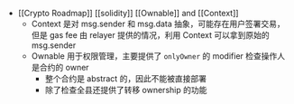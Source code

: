 - [[Crypto Roadmap]] [[solidity]] [[Ownable]] and [[Context]]
	- Context 是对 msg.sender 和 msg.data 抽象，可能存在用户签署交易，但是 gas fee 由 relayer 提供的情况，利用 Context 可以拿到原始的 msg.sender
	- Ownable 用于权限管理，主要提供了 `onlyOwner` 的 modifier 检查操作人是合约的 owner
		- 整个合约是 abstract 的，因此不能被直接部署
		- 除了检查全县还提供了转移 ownership 的功能